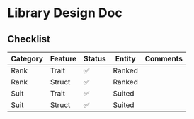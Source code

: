 # Library Design Doc

## Checklist



| Category | Feature | Status | Entity | Comments |
|----------|---------|--------|--------|----------|
| Rank     | Trait   | ✅      | Ranked |          |
| Rank     | Struct  | ✅      | Ranked |          |
| Suit     | Trait   | ✅      | Suited |          |
| Suit     | Struct  | ✅      | Suited |          |

